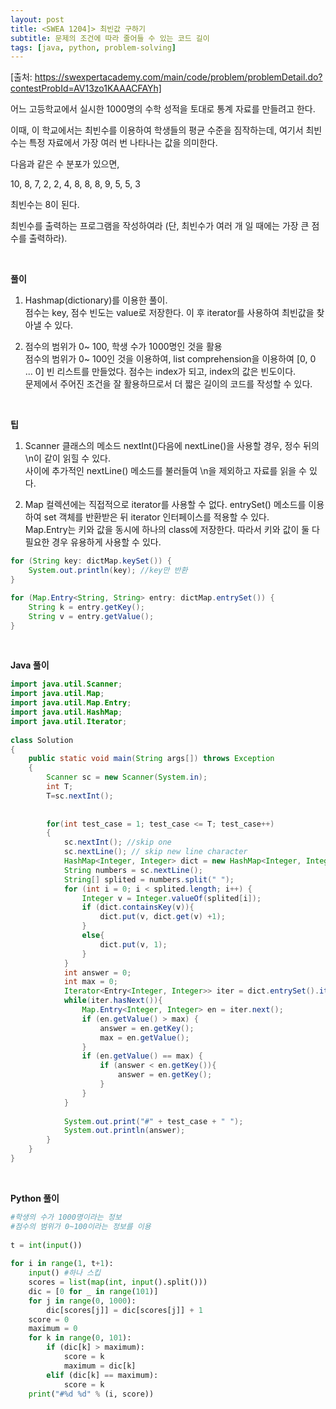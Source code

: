 ```yaml
---
layout: post
title: <SWEA 1204]> 최빈값 구하기
subtitle: 문제의 조건에 따라 줄어들 수 있는 코드 길이
tags: [java, python, problem-solving]
---
```

[출처: https://swexpertacademy.com/main/code/problem/problemDetail.do?contestProbId=AV13zo1KAAACFAYh]


어느 고등학교에서 실시한 1000명의 수학 성적을 토대로 통계 자료를 만들려고 한다.

이때, 이 학교에서는 최빈수를 이용하여 학생들의 평균 수준을 짐작하는데, 여기서 최빈수는 특정 자료에서 가장 여러 번 나타나는 값을 의미한다.

다음과 같은 수 분포가 있으면,

10, 8, 7, 2, 2, 4, 8, 8, 8, 9, 5, 5, 3

최빈수는 8이 된다.

최빈수를 출력하는 프로그램을 작성하여라 (단, 최빈수가 여러 개 일 때에는 가장 큰 점수를 출력하라).

<p>&nbsp;</p>

**풀이**  
1. Hashmap(dictionary)를 이용한 풀이. \
점수는 key, 점수 빈도는 value로 저장한다. 이 후 iterator를 사용하여 최빈값을 찾아낼 수 있다.

2. 점수의 범위가 0~ 100, 학생 수가 1000명인 것을 활용\
점수의 범위가 0~ 100인 것을 이용하여, list comprehension을 이용하여 [0, 0 ... 0] 빈 리스트를 만들었다. 점수는 index가 되고, index의 값은 빈도이다.\
문제에서 주어진 조건을 잘 활용하므로서 더 짧은 길이의 코드를 작성할 수 있다.

<p>&nbsp;</p>

**팁**  
1. Scanner 클래스의 메소드 nextInt()다음에 nextLine()을 사용할 경우, 정수 뒤의 \n이 같이 읽힐 수 있다.\
사이에 추가적인 nextLine() 메소드를 불러들여 \n을 제외하고 자료를 읽을 수 있다.

2. Map 컬렉션에는 직접적으로 iterator를 사용할 수 없다. entrySet() 메소드를 이용하여 set 객체를 반환받은 뒤 iterator 인터페이스를 적용할 수 있다.\
Map.Entry는 키와 값을 동시에 하나의 class에 저장한다. 따라서 키와 값이 둘 다 필요한 경우 유용하게 사용할 수 있다.

```java
for (String key: dictMap.keySet()) {
    System.out.println(key); //key만 반환
}

for (Map.Entry<String, String> entry: dictMap.entrySet()) {
    String k = entry.getKey();
    String v = entry.getValue();
}


```
<p>&nbsp;</p>


**Java 풀이** 

```java
import java.util.Scanner;
import java.util.Map;
import java.util.Map.Entry;
import java.util.HashMap;
import java.util.Iterator;
 
class Solution
{
    public static void main(String args[]) throws Exception
    {
        Scanner sc = new Scanner(System.in);
        int T;
        T=sc.nextInt();
        
 
        for(int test_case = 1; test_case <= T; test_case++)
        {
            sc.nextInt(); //skip one
            sc.nextLine(); // skip new line character
            HashMap<Integer, Integer> dict = new HashMap<Integer, Integer>();
            String numbers = sc.nextLine();
            String[] splited = numbers.split(" ");
            for (int i = 0; i < splited.length; i++) {
                Integer v = Integer.valueOf(splited[i]);
                if (dict.containsKey(v)){
                    dict.put(v, dict.get(v) +1);
                }
                else{
                    dict.put(v, 1);
                }
            }
            int answer = 0;
            int max = 0;
            Iterator<Entry<Integer, Integer>> iter = dict.entrySet().iterator();
            while(iter.hasNext()){
                Map.Entry<Integer, Integer> en = iter.next();
                if (en.getValue() > max) {
                    answer = en.getKey();
                    max = en.getValue();
                }
                if (en.getValue() == max) {
                    if (answer < en.getKey()){
                        answer = en.getKey();
                    }
                }
            }
             
            System.out.print("#" + test_case + " ");
            System.out.println(answer);
        }
    }
}
```

<p>&nbsp;</p>

**Python 풀이**
```py
#학생의 수가 1000명이라는 정보
#점수의 범위가 0~100이라는 정보를 이용
 
t = int(input())
 
for i in range(1, t+1):
    input() #하나 스킵
    scores = list(map(int, input().split()))
    dic = [0 for _ in range(101)]
    for j in range(0, 1000):
        dic[scores[j]] = dic[scores[j]] + 1
    score = 0
    maximum = 0
    for k in range(0, 101):
        if (dic[k] > maximum):
            score = k
            maximum = dic[k]
        elif (dic[k] == maximum):
            score = k
    print("#%d %d" % (i, score))
```

